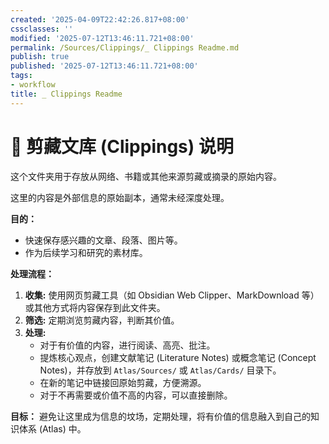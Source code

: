 ```yaml
---
created: '2025-04-09T22:42:26.817+08:00'
cssclasses: ''
modified: '2025-07-12T13:46:11.721+08:00'
permalink: /Sources/Clippings/_ Clippings Readme.md
publish: true
published: '2025-07-12T13:46:11.721+08:00'
tags:
- workflow
title: _ Clippings Readme
---
```

# 📰 剪藏文库 (Clippings) 说明

这个文件夹用于存放从网络、书籍或其他来源剪藏或摘录的原始内容。

这里的内容是外部信息的原始副本，通常未经深度处理。

**目的：**

*   快速保存感兴趣的文章、段落、图片等。
*   作为后续学习和研究的素材库。

**处理流程：**

1.  **收集:** 使用网页剪藏工具（如 Obsidian Web Clipper、MarkDownload 等）或其他方式将内容保存到此文件夹。
2.  **筛选:** 定期浏览剪藏内容，判断其价值。
3.  **处理:**
    *   对于有价值的内容，进行阅读、高亮、批注。
    *   提炼核心观点，创建文献笔记 (Literature Notes) 或概念笔记 (Concept Notes)，并存放到 `Atlas/Sources/` 或 `Atlas/Cards/` 目录下。
    *   在新的笔记中链接回原始剪藏，方便溯源。
    *   对于不再需要或价值不高的内容，可以直接删除。

**目标：** 避免让这里成为信息的坟场，定期处理，将有价值的信息融入到自己的知识体系 (Atlas) 中。